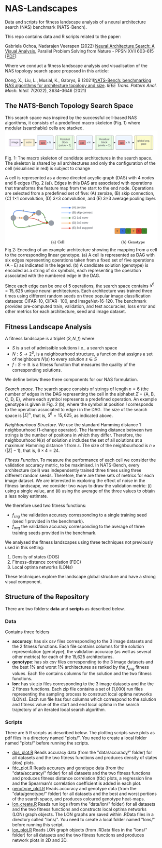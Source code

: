 # NAS-Landscapes
Data and scripts for fitness landscape analysis of a neural architecture search (NAS) benchmark (NATS-Bench).

This repo contains data and R scripts related to the paper:

Gabriela Ochoa, Nadarajen Veerapen (2022) [Neural Architecture Search: A Visual Analysis.](https://link.springer.com/chapter/10.1007/978-3-031-14714-2_42) Parallel Problem Solving from Nature - PPSN XVII 603-615 [[PDF](assets/PPSN_2022_NAS_Landscapes.pdf)]

Where we conduct a fitness landscape analysis and visualisation of the NAS topology search space proposed in this article:

Dong, X., Liu, L., Musial, K., Gabrys, B (2021)[NATS-Bench: benchmarking NAS algorithms for architecture topology and size](https://ieeexplore.ieee.org/abstract/document/9336247). *IEEE Trans. Pattern Anal. Mach. Intell.* 7(2022), 3634–3646 (2021)

## The NATS-Bench Topology Search Space
This search space was inspired by the successful cell-based NAS algorithms, it consists of a predefined macro skeleton (Fig. 1) where modular (searchable) cells are stacked. 
![architecture](assets/architecture.jpg)
Fig. 1: The macro skeleton of candidate architectures in the search space. The skeleton is shared by all architectures and only the configuration of the cell (visualised in red) is subject to change

A cell is represented as a dense directed acyclic graph (DAS) with 4 nodes and 6 edges (Fig. 2 (a)). Edges in this DAS are  associated with operations that transforms the feature map from the start to the end node. Operations are selected from a predefined set of five: (A) zeroize, (B) skip connection, (C) 1×1 convolution, (D) 3×3 convolution, and (E) 3×3 average pooling layer. 
![cell](assets/encoding.jpg) 
Fig.2: Encoding of an example architecture showing the mapping from a cell to the corresponding linear genotype. (a) A cell is represented as DAG with six edges representing operations taken from a fixed set of five operations (A – E) as indicated in the legend. (b) A candidate solution (genotype) is encoded as a string of six symbols, each representing the operation associated with the numbered edge in the DAG. 

Since each edge can be one of 5 operations, the search space contains $5^6 = 15,625$ unique neural architectures. Each architecture was trained three times using different random seeds on three popular image classification datasets: CIFAR-10, CIFAR- 100, and ImageNet-16-120. The benchmark provides pre-computed train, validation, and test accuracies, loss error and other metrics for each architecture, seed and image dataset.

## Fitness Landscape Analysis
A fitness landscape is a triplet $(S, N, f)$ where
* $S$ is a set of admissible solutions i.e., a search space 
* $N: S \longrightarrow 2^S$, is a neighbourhood structure, a function that assigns a set of neighbours $N(s)$ to every solution $s \in S$ 
* $f : S \longrightarrow \mathbb{R}$ is a fitness function that measures the quality of the corresponding solutions. 
 
We define below these three components for our NAS formulation.

*Search space*. The search space consists of strings of length $n = 6$ (the number of edges in the DAG representing the cell in the alphabet  $\Sigma$ = {A, B, C, D, E}, where each symbol represents a predefined operation. An example genotype is given in Fig. 2 (b), where the symbol at position $i$ corresponds to the operation associated to edge $i$ in the DAG. The size of the search space is $|\Sigma|^n$, that is, $5^6 = 15,625$, as indicated above.

*Neighbourhood Structure*. We use the standard Hamming distance 1 neighbourhood (1-change operator). The Hamming distance between two strings is the number of positions in which they differ. Therefore, the neighbourhood $N(s)$ of solution $s$ includes the set of all solutions at a maximum Hamming distance  1 from $s$. The size of the neighbourhood is $n \times (|\Sigma| - 1)$, that is, $6 \times 4 = 24$. 

*Fitness Function*. To measure the performance of each cell we consider the validation accuracy metric, to be maximised. In NATS-Bench, every architecture (cell) was independently trained three times using three different random seeds. Therefore, there are three sets of metrics for each image dataset. We are interested in exploring the effect of noise in the fitness landscape, we consider two ways to draw the validation metric: (i) using a single value, and (ii) using the average of the three values to obtain a less noisy estimate.  

We therefore used two fitness functions:
* $f_{sng}$ the validation accuracy corresponding to a single training seed (seed 1 provided in the benchmark).
* $f_{avg}$ the validation accuracy corresponding to the average of three training seeds provided in the benchmark. 

We analysed the fitness landscapes using three techniques not previously used in this setting: 
1. Density of states (DOS) 
2. Fitness-distance correlation (FDC) 
3. Local optima networks (LONs) 

These techniques explore the landscape global structure and have a strong visual component.

## Structure of the Repository
There are two folders: **data** and **scripts** as described below.
### Data 
Contains three folders 
* **accuracy**: has six csv files corresponding to the 3 image datasets and the 2 fitness functions. Each file contains columns for the solution representation (genotype),  the validation accuracy (as well as several other metrics) for each of the 15,625 architectures.
* **genotype**: has six csv files corresponding to the 3 image datasets and the best 1% and worst 1% architectures as ranked by the $f_{avg}$ fitness values. Each file contains columns for the solution and the two fitness functions.
* **lon**: has six zip files corresponding to the 3 image datasets and the the 2 fitness functions. Each zip file contains a set of (1,000) run files representing the sampling process to construct local optima networks (LONs). Each run file has four columns which correspond to the solution and fitness value of the start and end local optima in the search trajectory of an iterated local search algorithm.

### Scripts
There are 5 R scripts as described below. The plotting scripts save plots as pdf files in a directory named "plots/". You need to create a local folder named "plots/" before running the scripts.
* [dos_plot.R](scripts/dos_plot.R) Reads accuracy data (from the "data/accuracy/" folder) for all datasets and the two fitness functions and produces density of states (dos) plots. 
* [fdc_plot.R](scripts/fdc_plot.R) Reads accuracy and genotype data (from the "data/accuracy/" folder) for all datasets and the two fitness functions and produces fitness distance correlation (fdc) plots, a regression line and the Spearman's correlation coefficient is added in each plot. 
* [genotype_plot.R](scripts/genotype_plot.R) Reads accuracy and genotype data (from the "data/genotype/" folder) for all datasets and the best and worst portions of the search space, and produces coloured genotype heat-maps. 
* [lon_create.R](scripts/lon_create.R) Reads run logs (from the "data/lon/" folder) for all datasets and the two fitness functions and constructs local optima networks (LON) graph objects. The LON graphs are saved within .RData files in a directory called "lons/". You need to create a local folder named "lons/" before running this script.
* [lon_plot.R](scripts/lon_plot.R) Reads LON graph objects (from .RData files in the "lons/" folder) for all datasets and the two fitness functions and produces network plots in 2D and 3D. 


